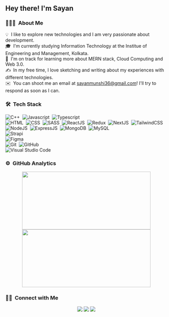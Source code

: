 <h2>Hey there! I'm Sayan</h2>

### 👨🏻‍💻 &nbsp;About Me

💡 &nbsp;I like to explore new technologies and I am very passionate about development.\
🎓 &nbsp;I'm currently studying Information Technology at the Institue of Engineering and Management, Kolkata.\
🌱 &nbsp;I'm on track for learning more about MERN stack, Cloud Computing and Web 3.0.\
✍️ &nbsp;In my free time, I love sketching and writing about my experiences with different technologies.\
✉️ &nbsp;You can shoot me an email at sayanmunshi36@gmail.com! I'll try to respond as soon as I can.

<!-- <img alt="Night Coding" src="3AyY.gif" align="right" width = "300" height = "150"/> -->

### 🛠 &nbsp;Tech Stack

![C++](https://img.shields.io/badge/C%2B%2B-00599C?style=for-the-badge&logo=c%2B%2B&logoColor=white)&nbsp;
![Javascript](https://img.shields.io/badge/JavaScript-323330?style=for-the-badge&logo=javascript&logoColor=F7DF1E)&nbsp;
![Typescript](https://img.shields.io/badge/TypeScript-007ACC?style=for-the-badge&logo=typescript&logoColor=white)&nbsp;\
![HTML](https://img.shields.io/badge/-HTML-05122A?style=flat&logo=HTML5)&nbsp;
![CSS](https://img.shields.io/badge/-CSS-05122A?style=flat&logo=CSS3&logoColor=1572B6)&nbsp;
![SASS](https://img.shields.io/badge/Sass-CC6699?style=for-the-badge&logo=sass&logoColor=white)&nbsp;
![ReactJS](https://img.shields.io/badge/React-20232A?style=for-the-badge&logo=react&logoColor=61DAFB)&nbsp;
![Redux](https://img.shields.io/badge/Redux-593D88?style=for-the-badge&logo=redux&logoColor=white)&nbsp;
![NextJS](https://img.shields.io/badge/next.js-000000?style=for-the-badge&logo=nextdotjs&logoColor=white)&nbsp;
![TailwindCSS](https://img.shields.io/badge/Tailwind_CSS-38B2AC?style=for-the-badge&logo=tailwind-css&logoColor=white)&nbsp;\
![NodeJS](https://img.shields.io/badge/Node.js-339933?style=for-the-badge&logo=nodedotjs&logoColor=white)&nbsp;
![ExpressJS](https://img.shields.io/badge/Express.js-000000?style=for-the-badge&logo=express&logoColor=white)&nbsp;
![MongoDB](https://img.shields.io/badge/MongoDB-4EA94B?style=for-the-badge&logo=mongodb&logoColor=white)&nbsp;
![MySQL](https://img.shields.io/badge/MySQL-005C84?style=for-the-badge&logo=mysql&logoColor=white)&nbsp;\
![Strapi](https://img.shields.io/badge/strapi-2F2E8B?style=for-the-badge&logo=strapi&logoColor=white)&nbsp;\
![Figma](https://img.shields.io/badge/Figma-F24E1E?style=for-the-badge&logo=figma&logoColor=white)&nbsp;\
![Git](https://img.shields.io/badge/GIT-E44C30?style=for-the-badge&logo=git&logoColor=white)&nbsp;
![GitHub](https://img.shields.io/badge/GitHub-100000?style=for-the-badge&logo=github&logoColor=white)&nbsp;\
![Visual Studio Code](https://img.shields.io/badge/VSCode-0078D4?style=for-the-badge&logo=visual%20studio%20code&logoColor=white)&nbsp;

### ⚙️ &nbsp;GitHub Analytics

<p align="center">
<a href="https://github.com/SayanMunshi-blank36">
  <img height="180em" width = "400em" src="https://github-readme-stats-eight-theta.vercel.app/api?username=SayanMunshi-blank36&show_icons=true&theme=algolia&include_all_commits=true&count_private=true"/>
  <img height="180em" width = "400em" src="https://github-readme-stats-eight-theta.vercel.app/api/top-langs/?username=SayanMunshi-blank36&layout=compact&langs_count=8&theme=algolia"/>
</a>
</p>

### 🤝🏻 &nbsp;Connect with Me

<p align="center">
<a href="https://sayanmunshi.netlify.app"><img src="https://img.shields.io/badge/-Portfolio-3423A6?style=flat&logo=Google-Chrome&logoColor=white"/></a>
<a href="https://www.linkedin.com/in/sayan-munshi-714a401b8"><img src="https://img.shields.io/badge/-LinkedIn-0077B5?style=flat&logo=Linkedin&logoColor=white"/></a>
<a href="https://twitter.com/blank_36"><img src="https://img.shields.io/badge/-Twitter-D14836?style=flat&logo=Twitter&logoColor=white"/></a>
</p>
